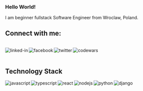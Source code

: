 ### Hello World!

I am beginner fullstack Software Engineer from Wroclaw, Poland.




[//]: # (- .....)

[//]: # (- .....)

## Connect with me:
<br>[<img align="left" alt="linked-in" src="https://img.shields.io/badge/linkedin-%230077B5.svg?&style=for-the-badge&logo=linkedin&logoColor=white" />](https://www.linkedin.com/in/andrzej-%C5%82yko-900299241/)
[<img align="left" alt="facebook" src="https://img.shields.io/badge/facebook-%231877F2.svg?&style=for-the-badge&logo=facebook&logoColor=white" />](https://www.facebook.com/marian.lyko/)[<img align="left" alt="twitter" src="https://img.shields.io/badge/twitter-%231DA1F2.svg?&style=for-the-badge&logo=twitter&logoColor=white" />](https://twitter.com/Andrzej58039049)[<img align="left" alt="codewars" src="https://img.shields.io/badge/-CodeWars-red?style=for-the-badge&logo=CodeWars" />](https://www.codewars.com/users/AndrewLyko)<br>
<br>
## Technology Stack
<img align="left" alt="javascript" src="https://img.shields.io/badge/javascript-yellow.svg?&style=for-the-badge&logo=javascript&logoColor=white" />
<img align="left" alt="typescript" src="https://img.shields.io/badge/typescript-blue.svg?&style=for-the-badge&logo=typescript&logoColor=white" />
<img align="left" alt="react" src="https://img.shields.io/badge/react%20-%2320232a.svg?&style=for-the-badge&logo=react&logoColor=%2361DAFB" />
<img align="left" alt="nodejs" src="https://img.shields.io/badge/node.js%20-%2343853D.svg?&style=for-the-badge&logo=node.js&logoColor=white" />
<img align="left" alt="python" src="https://img.shields.io/badge/python(basics)-%31DA1F2.svg?&style=for-the-badge&logo=python&logoColor=white" />
<img align="left" alt="django" src="https://img.shields.io/badge/-Django-lightgrey?style=for-the-badge&logo=Django" />
<br>
<br>



